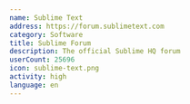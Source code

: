 ```yaml
---
name: Sublime Text
address: https://forum.sublimetext.com
category: Software
title: Sublime Forum
description: The official Sublime HQ forum
userCount: 25696
icon: sublime-text.png
activity: high
language: en
---
```

